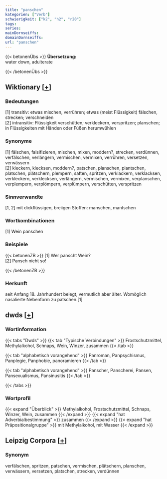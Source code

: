 ```yaml
---
title: "panschen"
kategorien: ["Verb"]
schwierigkeit: ["k2", "h2", "r20"]
tags:
series:
mainDornseiffs:
domainDornseiffs:
url: "panschen"
---
```


{{< betonenÜbs >}}
**Übersetzung:**  
water down, adulterate  
  
{{< /betonenÜbs >}}

## Wiktionary [[+](https://de.wiktionary.org/wiki/panschen)]

### Bedeutungen
[1] transitiv: etwas mischen, verrühren; etwas (meist Flüssigkeit) fälschen, strecken; verschneiden  
[2] intransitiv: Flüssigkeit verschütten; verkleckern, verspritzen; planschen; in Flüssigkeiten mit Händen oder Füßen herumwühlen  

### Synonyme
[1] fälschen, falsifizieren, mischen, mixen, moddern?, strecken, verdünnen, verfälschen, verlängern, vermischen, vermixen, verrühren, versetzen, verwässern  
[2] kleckern, klecksen, moddern?, patschen, planschen, plantschen, platschen, plätschern, plempern, saften, spritzen, verklackern, verklacksen, verkleckern, verklecksen, verlängern, vermischen, vermixen, verplanschen, verplempern, verplömpern, verplümpern, verschütten, verspritzen  

### Sinnverwandte
[1, 2] mit dickflüssigen, breiigen Stoffen: manschen, mantschen  

### Wortkombinationen
[1] Wein panschen  

### Beispiele
{{< betonenZB >}}
[1] Wer panscht Wein?  
[2] Pansch nicht so!  

{{< /betonenZB >}}
### Herkunft
seit Anfang 18. Jahrhundert belegt, vermutlich aber älter. Womöglich nasalierte Nebenform zu patschen.[1]  



## dwds [[+](https://www.dwds.de/wb/panschen)]

### Wortinformation
{{< tabs "Dwds" >}}
{{< tab "Typische Verbindungen" >}}
Frostschutzmittel, Methylalkohol, Schnaps, Wein, Winzer, zusammen
{{< /tab >}}

{{< tab "alphabetisch vorangehend" >}}
Panroman, Panpsychismus, Panplegie, Panphobie, panoramieren
{{< /tab >}}

{{< tab "alphabetisch vorangehend" >}}
Panscher, Panscherei, Pansen, Pansexualismus, Pansinusitis
{{< /tab >}}

{{< /tabs >}}

### Wortprofil
{{< expand "Überblick" >}} Methylalkohol, Frostschutzmittel, Schnaps, Winzer, Wein, zusammen {{< /expand >}}
{{< expand "hat Adverbialbestimmung" >}} zusammen {{< /expand >}}
{{< expand "hat Präpositionalgruppe" >}} mit Methylalkohol, mit Wasser {{< /expand >}}

## Leipzig Corpora [[+](https://corpora.uni-leipzig.de/en/res?word=panschen&corpusId=deu_newscrawl-public_2018)]


### Synonym
verfälschen, spritzen, patschen, vermischen, plätschern, planschen, verwässern, versetzen, platschen, strecken, verdünnen

